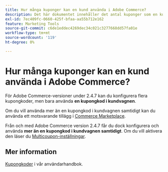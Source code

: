 ```yaml
---
title: Hur många kuponger kan en kund använda i Adobe Commerce?
description: Det här dokumentet innehåller det antal kuponger som en kund kan använda i Adobe Commerce.
exl-id: 7ec409fc-0660-425f-bfaa-aa55b712e162
feature: Marketing Tools
source-git-commit: c6de1eddec4269dec34c021c3277668dd57fa01e
workflow-type: tm+mt
source-wordcount: '119'
ht-degree: 0%

---
```


# Hur många kuponger kan en kund använda i Adobe Commerce?

För Adobe Commerce-versioner under 2.4.7 kan du konfigurera flera kupongkoder, men bara använda **en kupongkod i kundvagnen**.

Om du vill använda mer än en kupongkod i kundvagnen samtidigt kan du använda ett motsvarande tillägg i [Commerce Marketplace](https://marketplace.magento.com/).

Från och med Adobe Commerce version 2.4.7 får du dock konfigurera och använda **mer än en kupongkod i kundvagnen samtidigt**. Om du vill aktivera den läser du [Multicoupon-inställningar](https://experienceleague.adobe.com/sv/docs/commerce-admin/config/sales/sales#multicoupon-settings).

## Mer information

[Kupongkoder](https://experienceleague.adobe.com/docs/commerce-admin/marketing/promotions/cart-rules/price-rules-cart-coupon.html?lang=sv-SE) i vår användarhandbok.
